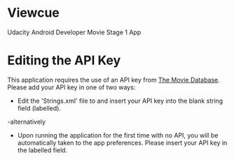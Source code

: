 # Viewcue
Udacity Android Developer Movie Stage 1 App

# Editing the API Key
This application requires the use of an API key from [The Movie Database](https://www.themoviedb.org/). Please add your API key in one of two ways:

  - Edit the 'Strings.xml' file to and insert your API key into the blank string field (labelled).
 
  -alternatively
  - Upon running the application for the first time with no API, you will be automatically taken to the app preferences. Please insert your API key in the labelled field.

